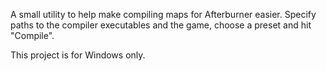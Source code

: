A small utility to help make compiling maps for Afterburner easier. Specify paths to the compiler executables and the game, choose a preset and hit "Compile".

This project is for Windows only.

